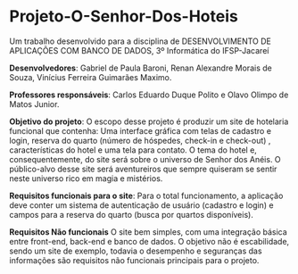# Projeto-O-Senhor-Dos-Hoteis
Um trabalho desenvolvido para a disciplina de DESENVOLVIMENTO DE APLICAÇÕES COM BANCO DE DADOS, 3º Informática do IFSP-Jacareí 

**Desenvolvedores**: Gabriel de Paula Baroni, Renan Alexandre Morais de Souza, Vinícius Ferreira Guimarães Maximo.

**Professores responsáveis**: Carlos Eduardo Duque Polito e Olavo Olimpo de Matos Junior.  

**Objetivo do projeto**: O escopo desse projeto é produzir um site de hotelaria funcional que contenha: Uma interface gráfica com telas de cadastro e login, reserva do quarto (número de hóspedes, check-in e check-out) , características do hotel e uma tela para contato.
O tema do hotel e, consequentemente, do site será sobre o universo de Senhor dos Anéis. O público-alvo desse site será aventureiros que sempre quiseram se sentir neste universo rico em magia e mistérios.  

**Requisitos funcionais para o site**: Para o total funcionamento, a aplicação deve conter um sistema de autenticação de usuário (cadastro e login) e campos para a reserva do quarto (busca por quartos disponíveis).

**Requisitos Não funcionais** O site bem simples, com uma integração básica entre front-end, back-end e banco de dados. O objetivo não é escabilidade, sendo um site de exemplo, todavia o desempenho e seguranças das informações são requisitos não funcionais principais para o projeto.   







